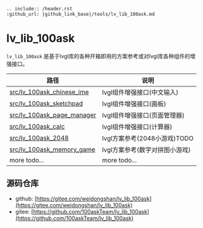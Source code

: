```eval_rst
.. include:: /header.rst 
:github_url: |github_link_base|/tools/lv_lib_100ask.md
```

# lv_lib_100ask

`lv_lib_100ask` 是基于lvgl库的各种开箱即用的方案参考或对lvgl库各种组件的增强接口。


|  路径   | 说明  |
|  ----  | ----  |
| [src/lv_100ask_chinese_ime](https://gitee.com/weidongshan/lv_lib_100ask/blob/master/src/lv_100ask_chinese_ime) | lvgl组件增强接口(中文输入) |
| [src/lv_100ask_sketchpad](https://gitee.com/weidongshan/lv_lib_100ask/blob/master/src/lv_100ask_sketchpad) | lvgl组件增强接口(画板) |
| [src/lv_100ask_page_manager](https://gitee.com/weidongshan/lv_lib_100ask/blob/master/src/lv_100ask_page_manager) | lvgl组件增强接口(页面管理器) |
| [src/lv_100ask_calc](https://gitee.com/weidongshan/lv_lib_100ask/blob/master/src/lv_100ask_calc) | lvgl组件增强接口(计算器) |
| [src/lv_100ask_2048](https://gitee.com/weidongshan/lv_lib_100ask) | lvgl方案参考(2048小游戏)TODO |
| [src/lv_100ask_memory_game](https://gitee.com/weidongshan/lv_lib_100ask/blob/master/src/lv_100ask_memory_game) | lvgl方案参考(数字对拼图小游戏) |
| more todo...  | more todo... |

## 源码仓库

- github: [https://gitee.com/weidongshan/lv_lib_100ask](https://gitee.com/weidongshan/lv_lib_100ask)
- gitee: [https://github.com/100askTeam/lv_lib_100ask](https://github.com/100askTeam/lv_lib_100ask)
